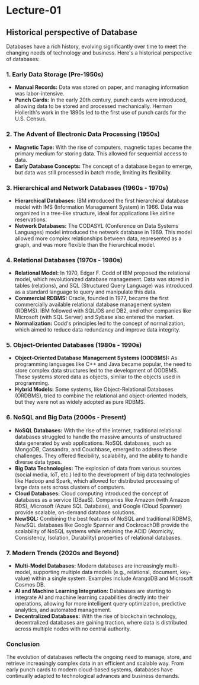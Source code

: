 # Lecture-01

## Historical perspective of Database

Databases have a rich history, evolving significantly over time to meet the changing needs of technology and business. Here's a historical perspective of databases:

### 1. **Early Data Storage (Pre-1950s)**

- **Manual Records:** Data was stored on paper, and managing information was labor-intensive.
- **Punch Cards:** In the early 20th century, punch cards were introduced, allowing data to be stored and processed mechanically. Herman Hollerith's work in the 1890s led to the first use of punch cards for the U.S. Census.

### 2. **The Advent of Electronic Data Processing (1950s)**

- **Magnetic Tape:** With the rise of computers, magnetic tapes became the primary medium for storing data. This allowed for sequential access to data.
- **Early Database Concepts:** The concept of a database began to emerge, but data was still processed in batch mode, limiting its flexibility.

### 3. **Hierarchical and Network Databases (1960s - 1970s)**

- **Hierarchical Databases:** IBM introduced the first hierarchical database model with IMS (Information Management System) in 1966. Data was organized in a tree-like structure, ideal for applications like airline reservations.
- **Network Databases:** The CODASYL (Conference on Data Systems Languages) model introduced the network database in 1969. This model allowed more complex relationships between data, represented as a graph, and was more flexible than the hierarchical model.

### 4. **Relational Databases (1970s - 1980s)**

- **Relational Model:** In 1970, Edgar F. Codd of IBM proposed the relational model, which revolutionized database management. Data was stored in tables (relations), and SQL (Structured Query Language) was introduced as a standard language to query and manipulate this data.
- **Commercial RDBMS:** Oracle, founded in 1977, became the first commercially available relational database management system (RDBMS). IBM followed with SQL/DS and DB2, and other companies like Microsoft (with SQL Server) and Sybase also entered the market.
- **Normalization:** Codd's principles led to the concept of normalization, which aimed to reduce data redundancy and improve data integrity.

### 5. **Object-Oriented Databases (1980s - 1990s)**

- **Object-Oriented Database Management Systems (OODBMS):** As programming languages like C++ and Java became popular, the need to store complex data structures led to the development of OODBMS. These systems stored data as objects, similar to the objects used in programming.
- **Hybrid Models:** Some systems, like Object-Relational Databases (ORDBMS), tried to combine the relational and object-oriented models, but they were not as widely adopted as pure RDBMS.

### 6. **NoSQL and Big Data (2000s - Present)**

- **NoSQL Databases:** With the rise of the internet, traditional relational databases struggled to handle the massive amounts of unstructured data generated by web applications. NoSQL databases, such as MongoDB, Cassandra, and Couchbase, emerged to address these challenges. They offered flexibility, scalability, and the ability to handle diverse data types.
- **Big Data Technologies:** The explosion of data from various sources (social media, IoT, etc.) led to the development of big data technologies like Hadoop and Spark, which allowed for distributed processing of large data sets across clusters of computers.
- **Cloud Databases:** Cloud computing introduced the concept of databases as a service (DBaaS). Companies like Amazon (with Amazon RDS), Microsoft (Azure SQL Database), and Google (Cloud Spanner) provide scalable, on-demand database solutions.
- **NewSQL:** Combining the best features of NoSQL and traditional RDBMS, NewSQL databases like Google Spanner and CockroachDB provide the scalability of NoSQL systems while retaining the ACID (Atomicity, Consistency, Isolation, Durability) properties of relational databases.

### 7. **Modern Trends (2020s and Beyond)**

- **Multi-Model Databases:** Modern databases are increasingly multi-model, supporting multiple data models (e.g., relational, document, key-value) within a single system. Examples include ArangoDB and Microsoft Cosmos DB.
- **AI and Machine Learning Integration:** Databases are starting to integrate AI and machine learning capabilities directly into their operations, allowing for more intelligent query optimization, predictive analytics, and automated management.
- **Decentralized Databases:** With the rise of blockchain technology, decentralized databases are gaining traction, where data is distributed across multiple nodes with no central authority.

### Conclusion

The evolution of databases reflects the ongoing need to manage, store, and retrieve increasingly complex data in an efficient and scalable way. From early punch cards to modern cloud-based systems, databases have continually adapted to technological advances and business demands.
